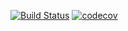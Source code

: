 [![Build Status](https://app.travis-ci.com/himax82/job4j_cinema.svg?branch=master)](https://app.travis-ci.com/himax82/job4j_cinema)
[![codecov](https://codecov.io/gh/himax82/job4j_cinema/branch/master/graph/badge.svg?token=QJSYYNKB2L)](https://codecov.io/gh/himax82/job4j_cinema)